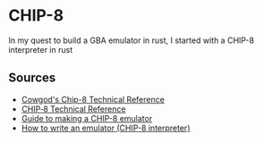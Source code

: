 # CHIP-8

In my quest to build a GBA emulator in rust, I started with a CHIP-8 interpreter in rust

## Sources

- [Cowgod's Chip-8 Technical Reference](http://devernay.free.fr/hacks/chip8/C8TECH10.HTM)
- [CHIP‐8 Technical Reference](https://github.com/mattmikolay/chip-8/wiki/CHIP%E2%80%908-Technical-Reference)
- [Guide to making a CHIP-8 emulator](https://tobiasvl.github.io/blog/write-a-chip-8-emulator/)
- [How to write an emulator (CHIP-8 interpreter)](https://multigesture.net/articles/how-to-write-an-emulator-chip-8-interpreter/)

